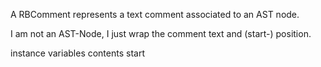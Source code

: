 A RBComment represents a text comment associated to an AST node.

I am not an AST-Node, I just wrap the comment text and (start-) position.

instance variables
	contents 	<String>
	start	<Number>
